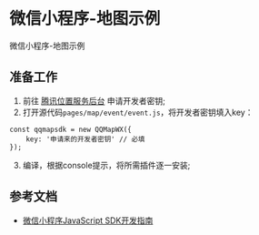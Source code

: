 # 微信小程序-地图示例
微信小程序-地图示例

## 准备工作

1. 前往 [腾讯位置服务后台](https://lbs.qq.com/dev/console/key/add) 申请开发者密钥;
2. 打开源代码`pages/map/event/event.js`，将开发者密钥填入key：
```
const qqmapsdk = new QQMapWX({
	key: '申请来的开发者密钥' // 必填
});
```
3. 编译，根据console提示，将所需插件逐一安装;

## 参考文档
- [微信小程序JavaScript SDK开发指南](http://lbs.qq.com/qqmap_wx_jssdk/index.html)